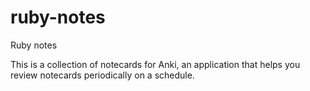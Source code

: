 ruby-notes
==========

Ruby notes

This is a collection of notecards for Anki, an application that helps you review notecards periodically on a schedule.